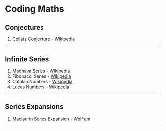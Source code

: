 # Coding Maths

## Conjectures
1. Collatz Conjecture - [Wikipedia](https://en.wikipedia.org/wiki/Collatz_conjecture#:~:text=The%20Collatz%20conjecture%20is%20one,every%20positive%20integer%20into%201.)

<hr>

## Infinite Series
1. Madhava Series - [Wikipedia](https://en.wikipedia.org/wiki/Madhava_series)
2. Fibonacci Series - [Wikipedia](https://en.wikipedia.org/wiki/Fibonacci_number)
3. Catalan Numbers - [Wikipedia](https://en.wikipedia.org/wiki/Catalan_number#:~:text=In%20combinatorial%20mathematics%2C%20the%20Catalan,Catalan%20(1814%E2%80%931894).)
4. Lucas Numbers - [Wikipedia](https://en.wikipedia.org/wiki/Lucas_number)

<hr>

## Series Expansions
1. Maclaurin Series Expansion - [Wolfram](https://mathworld.wolfram.com/MaclaurinSeries.html)

<hr>
